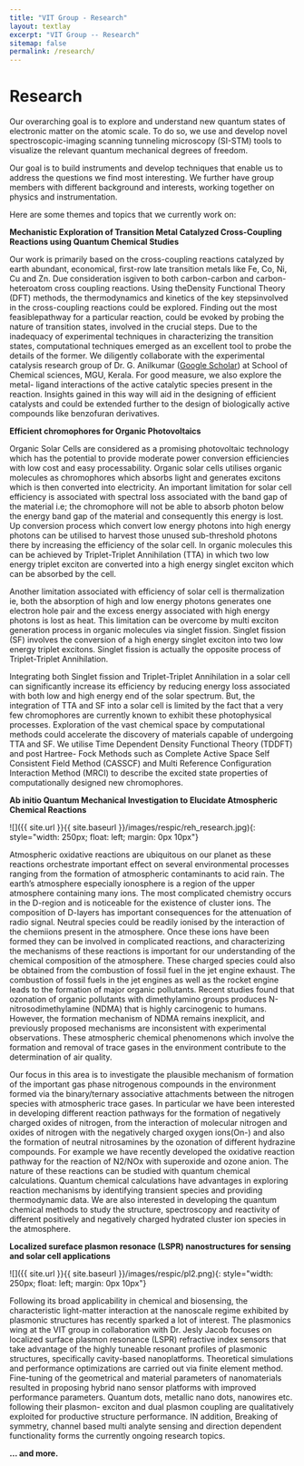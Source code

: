 ```yaml
---
title: "VIT Group - Research"
layout: textlay
excerpt: "VIT Group -- Research"
sitemap: false
permalink: /research/
---
```


# Research

Our overarching goal is to explore and understand new quantum states of electronic matter on the atomic scale. To do so, we use and develop novel spectroscopic-imaging scanning tunneling microscopy (SI-STM) tools to visualize the relevant quantum mechanical degrees of freedom.

Our goal is to build instruments and develop techniques that enable us to address the questions we find most interesting. We further have group members with different background and interests, working together on physics and instrumentation.

Here are some themes and topics that we currently work on:

**Mechanistic Exploration of Transition Metal Catalyzed Cross-Coupling
Reactions using Quantum Chemical Studies** 

Our work is primarily based on the cross-coupling reactions catalyzed by earth abundant, economical, first-row late transition metals like Fe, Co, Ni, Cu and Zn. Due consideration isgiven to both carbon-carbon and carbon-heteroatom cross coupling reactions. Using theDensity Functional Theory (DFT) methods, the thermodynamics and kinetics of the key stepsinvolved in the cross-coupling reactions could be explored. Finding out the most feasiblepathway for a particular reaction, could be evoked by probing the nature of transition states, involved in the crucial steps. Due to the inadequacy of experimental techniques in characterizing the transition states, computational techniques emerged as an excellent tool to probe the details of the former. We diligently collaborate with the experimental catalysis research group of Dr. G. Anilkumar ([Google Scholar](https://scholar.google.co.in/citations?hl=en&user=slKQckwAAAAJ&view_op=list_works&sortby=pubdate)) at School of Chemical sciences, MGU, Kerala. For good measure, we also explore the metal- ligand interactions of the active catalytic species present in the reaction. Insights gained in this way will aid in the designing of efficient catalysts and could be extended further to the design of biologically active compounds like benzofuran derivatives.

**Efficient chromophores for Organic Photovoltaics**

Organic Solar Cells are considered as a promising photovoltaic technology which has the potential to provide moderate power conversion efficiencies with low cost and easy processability.  Organic solar cells utilises organic molecules as chromophores which absorbs light and generates excitons which is then converted into electricity.  An important limitation for solar cell efficiency is associated with spectral loss associated with the band gap of the material i.e; the chromophore will not be able to absorb photon below the energy band gap of the material and consequently this energy is lost. Up conversion process which convert low energy photons into high energy photons can be utilised to harvest those unused sub-threshold photons there by increasing the efficiency of the solar cell. In organic molecules this can be achieved by Triplet-Triplet Annihilation (TTA) in which two low energy triplet exciton are converted into a high energy singlet exciton which can be absorbed by the cell. 

Another limitation associated with efficiency of solar cell is thermalization ie, both the absorption of high and low energy photons generates one electron hole pair and the excess energy associated with high energy  photons is lost as heat. This limitation can be overcome by multi exciton generation process in organic molecules via singlet fission. Singlet fission (SF) involves the conversion of a high energy singlet exciton into two low energy triplet excitons. Singlet fission is actually the opposite process of Triplet-Triplet Annihilation.

Integrating both Singlet fission and Triplet-Triplet Annihilation in a solar cell can significantly increase its efficiency by reducing energy loss associated with both low and high energy end of the solar spectrum. But, the integration of TTA and SF into a solar cell is limited by the fact that a very few chromophores are currently known to exhibit these photophysical processes. Exploration of the vast chemical space by computational methods could accelerate the discovery of materials capable of undergoing TTA and SF. 
We utilise Time Dependent Density Functional Theory (TDDFT) and post Hartree- Fock Methods such as Complete Active Space Self Consistent Field Method (CASSCF) and Multi Reference Configuration Interaction Method (MRCI) to describe the excited state properties of computationally designed new chromophores.


**Ab initio Quantum Mechanical Investigation to Elucidate Atmospheric Chemical Reactions**

![]({{ site.url }}{{ site.baseurl }}/images/respic/reh_research.jpg){: style="width: 250px; float: left; margin: 0px  10px"}

 Atmospheric oxidative reactions are ubiquitous on our planet as these reactions orchestrate important effect on several environmental processes ranging from the formation of atmospheric contaminants to acid rain. The earth’s atmosphere especially ionosphere is a region of the upper atmosphere containing many ions. The most complicated chemistry occurs in the D-region and is noticeable for the existence of cluster ions. The composition of D-layers has important consequences for the attenuation of radio signal. Neutral species could be readily ionised by the interaction of the chemiions present in the atmosphere. Once these ions have been formed they can be involved in complicated reactions, and characterizing the mechanisms of these reactions is important for our understanding of the chemical composition of the atmosphere. These charged species could also be obtained from the combustion of fossil fuel in the jet engine exhaust. The combustion of fossil fuels in the jet engines as well as the rocket engine leads to the formation of major organic pollutants. Recent studies found that ozonation of organic pollutants with dimethylamino groups produces N-nitrosodimethylamine (NDMA) that is highly carcinogenic to humans. However, the formation mechanism of NDMA remains inexplicit, and previously proposed mechanisms are inconsistent with experimental observations. These atmospheric chemical phenomenons which involve the formation and removal of trace gases in the environment contribute to the determination of air quality.

Our focus in this area is to investigate the plausible mechanism of formation of the important gas phase nitrogenous compounds in the environment formed via the binary/ternary associative attachments between the nitrogen species with atmospheric trace gases. In particular we have been interested in developing different reaction pathways for the formation of negatively charged oxides of nitrogen, from the interaction of molecular nitrogen and oxides of nitrogen with the negatively charged oxygen ions(On-) and also the formation of neutral nitrosamines by the ozonation of different hydrazine compounds. For example we have recently developed the oxidative reaction pathway for the reaction of N2/NOx with superoxide and ozone anion. The nature of these reactions can be studied with quantum chemical calculations. Quantum chemical calculations have advantages in exploring reaction mechanisms by identifying transient species and providing thermodynamic data. We are also interested in developing the quantum chemical methods to study the structure, spectroscopy and reactivity of different positively and negatively charged hydrated cluster ion species in the atmosphere.

**Localized sureface plasmon resonace (LSPR) nanostructures for sensing and solar cell applications**

![]({{ site.url }}{{ site.baseurl }}/images/respic/pl2.png){: style="width: 250px; float: left; margin: 0px  10px"}

Following its broad applicability in chemical and biosensing, the characteristic light-matter interaction at the nanoscale regime exhibited by plasmonic structures has recently sparked a lot of interest. The plasmonics wing at the VIT group in collaboration with Dr. Jesly Jacob focuses on localized surface plasmon resonance (LSPR) refractive index sensors that take advantage of the highly tuneable resonant profiles of plasmonic structures, specifically cavity-based nanoplatforms. Theoretical simulations and performance optimizations are carried out via finite element method. Fine-tuning of the geometrical and material parameters of nanomaterials resulted in proposing hybrid nano sensor platforms with improved performance parameters. Quantum dots, metallic nano dots, nanowires etc. following their plasmon- exciton and dual plasmon coupling are qualitatively exploited for productive structure performance.  IN addition, Breaking of symmetry, channel based multi analyte sensing and direction dependent functionality forms the currently ongoing research topics.




**... and more.**
